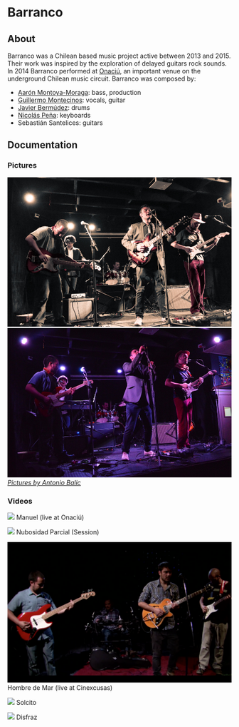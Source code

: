# Barranco

## About
Barranco was a Chilean based music project active between 2013 and 2015. Their work was inspired by the exploration of delayed guitars rock sounds. In 2014 Barranco performed at [Onaciú](http://www.onaciu.com/), an important venue on the underground Chilean music circuit.
Barranco was composed by:
* [Aarón Montoya-Moraga](http://montoyamoraga.io/): bass, production
* [Guillermo Montecinos](http://guillemontecinos.cl/): vocals, guitar
* [Javier Bermúdez](https://cl.linkedin.com/in/javier-agustin-berm%C3%BAdez-r%C3%ADos-b42629a2): drums
* [Nicolás Peña](http://nicolaspe.com/): keyboards
* Sebastián Santelices: guitars

## Documentation

### Pictures

![](https://github.com/guillemontecinos/barranco/blob/master/documentation/barranco0.jpg)
![](https://github.com/guillemontecinos/barranco/blob/master/documentation/barranco1.jpg)
[*Pictures by Antonio Balic*](http://www.balicbecerra.cl/contact/)

### Videos
[![](https://github.com/guillemontecinos/barranco/blob/master/documentation/screenshots/manuel.jpg)](https://www.youtube.com/watch?v=-bneJPOdMGM)
Manuel (live at Onaciú)

[![](https://github.com/guillemontecinos/barranco/blob/master/documentation/screenshots/nubosidad.jpg)](https://www.youtube.com/watch?v=BrQhQW23kBs)
Nubosidad Parcial (Session)

[![](https://github.com/guillemontecinos/barranco/blob/master/documentation/screenshots/hombre_de_mar.jpg)](https://www.youtube.com/watch?v=FeXqXKrAoG0)
Hombre de Mar (live at Cinexcusas)

[![](https://github.com/guillemontecinos/barranco/blob/master/documentation/screenshots/solcito.jpg)](https://vimeo.com/147775274)
Solcito

[![](https://github.com/guillemontecinos/barranco/blob/master/documentation/screenshots/disfraz.jpg)](https://vimeo.com/147774565)
Disfraz

